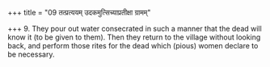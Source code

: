 +++
title = "09 तत्प्रत्ययम् उदकमुत्सिच्याप्रतीक्षा ग्रामम्"

+++
9. They pour out water consecrated in such a manner that the dead will know it (to be given to them). Then they return to the village without looking back, and perform those rites for the dead which (pious) women declare to be necessary.
